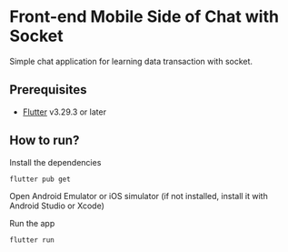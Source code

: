 # Front-end Mobile Side of Chat with Socket

Simple chat application for learning data transaction with socket.

## Prerequisites

- [Flutter](https://flutter.dev/) v3.29.3 or later

## How to run?

Install the dependencies

```bash
flutter pub get
```

Open Android Emulator or iOS simulator (if not installed, install it with Android Studio or Xcode)

Run the app

```bash
flutter run
```
